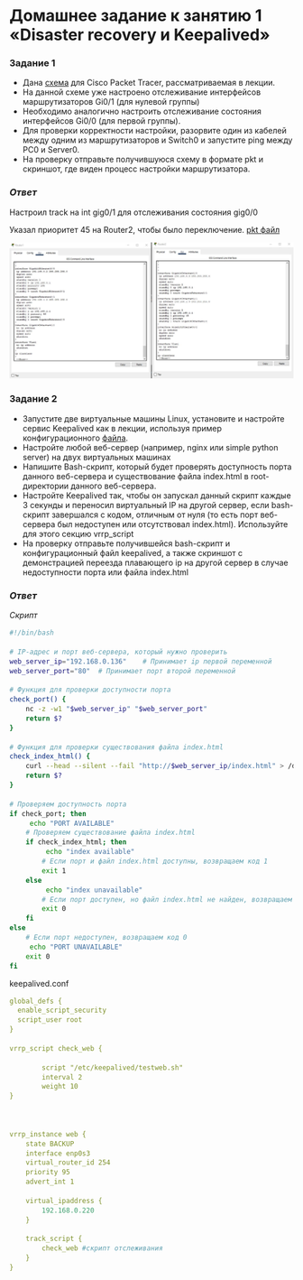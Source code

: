 # Домашнее задание к занятию 1 «Disaster recovery и Keepalived»


### Задание 1
- Дана [схема](1/hsrp_advanced.pkt) для Cisco Packet Tracer, рассматриваемая в лекции.
- На данной схеме уже настроено отслеживание интерфейсов маршрутизаторов Gi0/1 (для нулевой группы)
- Необходимо аналогично настроить отслеживание состояния интерфейсов Gi0/0 (для первой группы).
- Для проверки корректности настройки, разорвите один из кабелей между одним из маршрутизаторов и Switch0 и запустите ping между PC0 и Server0.
- На проверку отправьте получившуюся схему в формате pkt и скриншот, где виден процесс настройки маршрутизатора.


### *Ответ*

Настроил track на int gig0/1 для отслеживания состояния gig0/0

Указал приоритет 45 на Router2, чтобы было переключение. [pkt файл](./hsrp_advanced(edited).pkt)

![](./10-1-1.jpg)

### Задание 2
- Запустите две виртуальные машины Linux, установите и настройте сервис Keepalived как в лекции, используя пример конфигурационного [файла](1/keepalived-simple.conf).
- Настройте любой веб-сервер (например, nginx или simple python server) на двух виртуальных машинах
- Напишите Bash-скрипт, который будет проверять доступность порта данного веб-сервера и существование файла index.html в root-директории данного веб-сервера.
- Настройте Keepalived так, чтобы он запускал данный скрипт каждые 3 секунды и переносил виртуальный IP на другой сервер, если bash-скрипт завершался с кодом, отличным от нуля (то есть порт веб-сервера был недоступен или отсутствовал index.html). Используйте для этого секцию vrrp_script
- На проверку отправьте получившейся bash-скрипт и конфигурационный файл keepalived, а также скриншот с демонстрацией переезда плавающего ip на другой сервер в случае недоступности порта или файла index.html

### *Ответ*

*Скрипт*

```sh
#!/bin/bash

# IP-адрес и порт веб-сервера, который нужно проверить
web_server_ip="192.168.0.136"    # Принимает ip первой переменной
web_server_port="80"  # Принимает порт второй переменной

# Функция для проверки доступности порта
check_port() {
    nc -z -w1 "$web_server_ip" "$web_server_port"
    return $?
}

# Функция для проверки существования файла index.html
check_index_html() {
    curl --head --silent --fail "http://$web_server_ip/index.html" > /dev/null
    return $?
}

# Проверяем доступность порта
if check_port; then
     echo "PORT AVAILABLE"
    # Проверяем существование файла index.html
    if check_index_html; then
         echo "index available"
        # Если порт и файл index.html доступны, возвращаем код 1
        exit 1
    else
         echo "index unavailable"
        # Если порт доступен, но файл index.html не найден, возвращаем код 0
        exit 0
    fi
else
    # Если порт недоступен, возвращаем код 0
     echo "PORT UNAVAILABLE"
    exit 0
fi
```

keepalived.conf
```yml
global_defs {
  enable_script_security
  script_user root
}

vrrp_script check_web {

        script "/etc/keepalived/testweb.sh"
        interval 2
        weight 10
}



vrrp_instance web {
    state BACKUP
    interface enp0s3
    virtual_router_id 254
    priority 95
    advert_int 1

    virtual_ipaddress {
        192.168.0.220
    }

    track_script {
        check_web #скрипт отслеживания
    }
}
```
